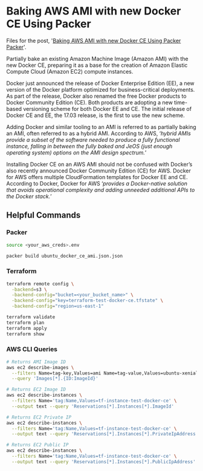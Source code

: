 # Baking AWS AMI with new Docker CE Using Packer

Files for the post, '[Baking AWS AMI with new Docker CE Using Packer Packer](https://programmaticponderings.com/2017/03/06/baking-aws-ami-with-new-docker-ce-using-packer/)'.

Partially bake an existing Amazon Machine Image (Amazon AMI) with the new Docker CE, preparing it as a base for the creation of Amazon Elastic Compute Cloud (Amazon EC2) compute instances.

Docker just announced the release of Docker Enterprise Edition (EE), a new version of the Docker platform optimized for business-critical deployments. As part of the release, Docker also renamed the free Docker products to Docker Community Edition (CE). Both products are adopting a new time-based versioning scheme for both Docker EE and CE. The initial release of Docker CE and EE, the 17.03 release, is the first to use the new scheme.

Adding Docker and similar tooling to an AMI is referred to as partially baking an AMI, often referred to as a hybrid AMI. According to AWS, ‘_hybrid AMIs provide a subset of the software needed to produce a fully functional instance, falling in between the fully baked and JeOS (just enough operating system) options on the AMI design spectrum._’

Installing Docker CE on an AWS AMI should not be confused with Docker’s also recently announced Docker Community Edition (CE) for AWS. Docker for AWS offers multiple CloudFormation templates for Docker EE and CE. According to Docker, Docker for AWS ‘_provides a Docker-native solution that avoids operational complexity and adding unneeded additional APIs to the Docker stack._’

## Helpful Commands

### Packer

```bash
source <your_aws_creds>.env

packer build ubuntu_docker_ce_ami.json.json
```

### Terraform

```bash
terraform remote config \
  -backend=s3 \
  -backend-config="bucket=<your_bucket_name>" \
  -backend-config="key=terraform-test-docker-ce.tfstate" \
  -backend-config="region=us-east-1"

terraform validate
terraform plan
terraform apply
terraform show
```

### AWS CLI Queries

```bash
# Returns AMI Image ID
aws ec2 describe-images \
  --filters Name=tag-key,Values=ami Name=tag-value,Values=ubuntu-xenial-docker-ce-base \
  --query 'Images[*].{ID:ImageId}'

# Returns EC2 Image ID
aws ec2 describe-instances \
  --filters Name='tag:Name,Values=tf-instance-test-docker-ce' \
  --output text --query 'Reservations[*].Instances[*].ImageId'

# Returns EC2 Private IP
aws ec2 describe-instances \
  --filters Name='tag:Name,Values=tf-instance-test-docker-ce' \
  --output text --query 'Reservations[*].Instances[*].PrivateIpAddress'

# Returns EC2 Public IP
aws ec2 describe-instances \
  --filters Name='tag:Name,Values=tf-instance-test-docker-ce' \
  --output text --query 'Reservations[*].Instances[*].PublicIpAddress'
```
